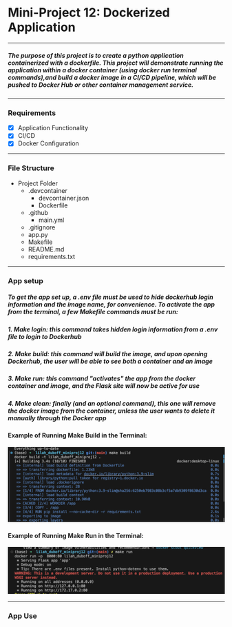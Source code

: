 # Mini-Project 12: Dockerized Application
---
##### The purpose of this project is to create a python application containerized with a dockerfile. This project will demonstrate running the application within a docker container (using docker run terminal commands),and build a docker image in a CI/CD pipeline, which will be pushed to Docker Hub or other container management service.
---
### Requirements
- [x] Application Functionality
- [x] CI/CD
- [x] Docker Configuration

---
### File Structure
- Project Folder
    - .devcontainer
        - devcontainer.json
        - Dockerfile
    - .github
        - main.yml
    - .gitignore
    - app.py
    - Makefile
    - README.md
    - requirements.txt

---
### App setup
##### To get the app set up, a .env file must be used to hide dockerhub login information and the image name, for convenience. To activate the app from the terminal, a few Makefile commands must be run:

##### 1. Make login: this command takes hidden login information from a .env file to login to Dockerhub

##### 2. Make build: this command will build the image, and upon opening Dockerhub, the user will be able to see both a container and an image

##### 3. Make run: this command "activates" the app from the docker container and image, and the Flask site will now be active for use

##### 4. Make clean: finally (and an optional command), this one will remove the docker image from the container, unless the user wants to delete it manually through the Docker app

#### Example of Running Make Build in the Terminal:
![alt text](screenshots/make_build.png)

#### Example of Running Make Run in the Terminal:
![alt text](screenshots/make_run.png)

---
### App Use
##### 

